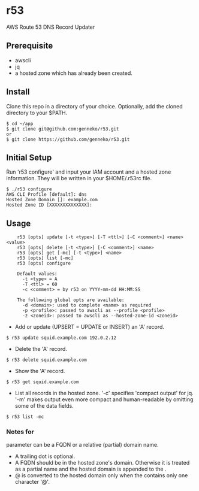 # r53
AWS Route 53 DNS Record Updater

## Prerequisite
* awscli
* jq
* a hosted zone which has already been created.

## Install
Clone this repo in a directory of your choice. Optionally, add the cloned directory to your $PATH.
```
$ cd ~/app
$ git clone git@github.com:genneko/r53.git
or
$ git clone https://github.com/genneko/r53.git
```

## Initial Setup
Run 'r53 configure' and input your IAM account and a hosted zone information. They will be written in your $HOME/.r53rc file.
```
$ ./r53 configure
AWS CLI Profile [default]: dns
Hosted Zone Domain []: example.com
Hosted Zone ID [XXXXXXXXXXXXXX]:
```

## Usage
```
    r53 [opts] update [-t <type>] [-T <ttl>] [-C <comment>] <name> <value>
    r53 [opts] delete [-t <type>] [-C <comment>] <name>
    r53 [opts] get [-mc] [-t <type>] <name>
    r53 [opts] list [-mc]
    r53 [opts] configure

    Default values:
      -t <type> = A
      -T <ttl> = 60
      -c <comment> = by r53 on YYYY-mm-dd HH:MM:SS

    The following global opts are available:
      -d <domain>: used to complete <name> as required
      -p <profile>: passed to awscli as --profile <profile>
      -z <zoneid>: passed to awscli as --hosted-zone-id <zoneid>
```

* Add or update (UPSERT = UPDATE or INSERT) an 'A' record.
```
$ r53 update squid.example.com 192.0.2.12
```

* Delete the 'A' record.
```
$ r53 delete squid.example.com
```

* Show the 'A' record.
```
$ r53 get squid.example.com
```

* List all records in the hosted zone. '-c' specifies 'compact output' for jq. '-m' makes output even more compact and human-readable by omitting some of the data fields.
```
$ r53 list -mc
```

### Notes for <name>
<name> parameter can be a FQDN or a relative (partial) domain name.

* A trailing dot is optional.
* A FQDN should be in the hosted zone's domain. Otherwise it is treated as a partial name and the hosted domain is appended to the <name>.
* @ is converted to the hosted domain only when the <name> contains only one character '@'.
